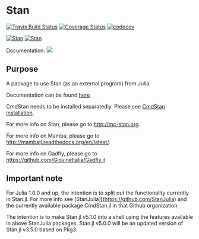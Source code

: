 # Stan

[![Travis Build Status](https://travis-ci.org/goedman/Stan.jl.svg?branch=master)](https://travis-ci.org/goedman/Stan.jl)
[![Coverage Status](https://coveralls.io/repos/goedman/Stan.jl/badge.svg?branch=master&service=github)](https://coveralls.io/github/goedman/Stan.jl?branch=master)
[![codecov](https://codecov.io/gh/goedman/Stan.jl/branch/master/graph/badge.svg)](https://codecov.io/gh/goedman/Stan.jl?branch=master)

[![Stan](http://pkg.julialang.org/badges/Stan_0.7.svg)](http://pkg.julialang.org/?pkg=Stan&ver=0.7)
[![Stan](http://pkg.julialang.org/badges/Stan_1.0.svg)](http://pkg.julialang.org/?pkg=Stan&ver=1.0)

Documentation:
[![](https://img.shields.io/badge/docs-latest-blue.svg)](https://goedman.github.io/Stan.jl/latest)

## Purpose

A package to use Stan (as an external program) from Julia. 

Documentation can be found [here](http://goedman.github.io/Stan.jl/latest/INTRO.html)

CmdStan needs to be installed separatedly. Please see [CmdStan installation](http://goedman.github.io/Stan.jl/latest/INSTALLATION.html). 

For more info on Stan, please go to <http://mc-stan.org>.

For more info on Mamba, please go to <http://mambajl.readthedocs.org/en/latest/>.

For more info on Gadfly, please go to <https://github.com/GiovineItalia/Gadfly.jl>


## Important note

For Julia 1.0.0 and up, the intention is to split out the functionality currently in Stan.jl. For more info see [StanJulia][(https://github.com/StanJulia) and the currently available package CmdStan.jl in that Github organization.

The intention is to make Stan.jl v5.1.0 into a shell using the features available in above StanJulia packages. Stan.jl v5.0.0 will be an updated version of Stan.jl v3.5.0 based on Pkg3.